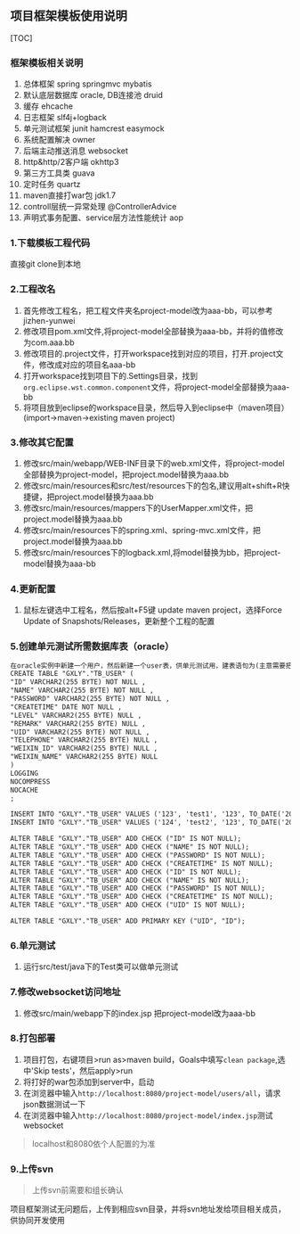 ## 项目框架模板使用说明
[TOC]
### 框架模板相关说明
1. 总体框架 spring springmvc mybatis
2. 默认底层数据库 oracle, DB连接池 druid
3. 缓存 ehcache
4. 日志框架 slf4j+logback
5. 单元测试框架 junit hamcrest easymock
6. 系统配置解决 owner
7. 后端主动推送消息 websocket
8. http&http/2客户端 okhttp3
9. 第三方工具类 guava
10. 定时任务 quartz
11. maven直接打war包 jdk1.7
12. controll层统一异常处理 @ControllerAdvice
13. 声明式事务配置、service层方法性能统计 aop
### 1.下载模板工程代码

直接git clone到本地

### 2.工程改名
1. 首先修改工程名，把工程文件夹名project-model改为aaa-bb，可以参考jizhen-yunwei
2. 修改项目pom.xml文件,将project-model全部替换为aaa-bb，并将<groupId>的值修改为com.aaa.bb
3. 修改项目的.project文件，打开workspace找到对应的项目，打开.project文件，修改成对应的项目名aaa-bb
4. 打开workspace找到项目下的.Settings目录，找到`org.eclipse.wst.common.component`文件，将project-model全部替换为aaa-bb
5. 将项目放到eclipse的workspace目录，然后导入到eclipse中（maven项目）(import->maven->existing maven project)


### 3.修改其它配置

1. 修改src/main/webapp/WEB-INF目录下的web.xml文件，将project-model全部替换为project-model，把project.model替换为aaa.bb
2. 修改src/main/resources和src/test/resources下的包名,建议用alt+shift+R快捷键，把project.model替换为aaa.bb
3. 修改src/main/resources/mappers下的UserMapper.xml文件，把project.model替换为aaa.bb
4. 修改src/main/resources下的spring.xml、spring-mvc.xml文件，把project.model替换为aaa.bb
5. 修改src/main/resources下的logback.xml,将model替换为bb，把project-model替换为aaa-bb

### 4.更新配置

1. 鼠标左键选中工程名，然后按alt+F5键 update maven project，选择Force Update of Snapshots/Releases，更新整个工程的配置

### 5.创建单元测试所需数据库表（oracle）

```xml
在oracle实例中新建一个用户，然后新建一个user表，供单元测试用，建表语句为(主意需要把GXLY全部替换为你的数据库用户名)：
CREATE TABLE "GXLY"."TB_USER" (
"ID" VARCHAR2(255 BYTE) NOT NULL ,
"NAME" VARCHAR2(255 BYTE) NOT NULL ,
"PASSWORD" VARCHAR2(255 BYTE) NOT NULL ,
"CREATETIME" DATE NOT NULL ,
"LEVEL" VARCHAR2(255 BYTE) NULL ,
"REMARK" VARCHAR2(255 BYTE) NULL ,
"UID" VARCHAR2(255 BYTE) NOT NULL ,
"TELEPHONE" VARCHAR2(255 BYTE) NULL ,
"WEIXIN_ID" VARCHAR2(255 BYTE) NULL ,
"WEIXIN_NAME" VARCHAR2(255 BYTE) NULL 
)
LOGGING
NOCOMPRESS
NOCACHE
;

INSERT INTO "GXLY"."TB_USER" VALUES ('123', 'test1', '123', TO_DATE('2017-07-13 18:15:00', 'YYYY-MM-DD HH24:MI:SS'), '1', null, 'leisongwen', null, null, null);
INSERT INTO "GXLY"."TB_USER" VALUES ('124', 'test2', '123', TO_DATE('2017-07-13 18:15:17', 'YYYY-MM-DD HH24:MI:SS'), '2', null, 'loulvlin', null, null, null);

ALTER TABLE "GXLY"."TB_USER" ADD CHECK ("ID" IS NOT NULL);
ALTER TABLE "GXLY"."TB_USER" ADD CHECK ("NAME" IS NOT NULL);
ALTER TABLE "GXLY"."TB_USER" ADD CHECK ("PASSWORD" IS NOT NULL);
ALTER TABLE "GXLY"."TB_USER" ADD CHECK ("CREATETIME" IS NOT NULL);
ALTER TABLE "GXLY"."TB_USER" ADD CHECK ("ID" IS NOT NULL);
ALTER TABLE "GXLY"."TB_USER" ADD CHECK ("NAME" IS NOT NULL);
ALTER TABLE "GXLY"."TB_USER" ADD CHECK ("PASSWORD" IS NOT NULL);
ALTER TABLE "GXLY"."TB_USER" ADD CHECK ("CREATETIME" IS NOT NULL);
ALTER TABLE "GXLY"."TB_USER" ADD CHECK ("UID" IS NOT NULL);

ALTER TABLE "GXLY"."TB_USER" ADD PRIMARY KEY ("UID", "ID");
```

### 6.单元测试

1. 运行src/test/java下的Test类可以做单元测试

### 7.修改websocket访问地址
1. 修改src/main/webapp下的index.jsp  把project-model改为aaa-bb

### 8.打包部署
1. 项目打包，右键项目>run as>maven build，Goals中填写`clean package`,选中'Skip tests'，然后apply>run
2. 将打好的war包添加到server中，启动
3. 在浏览器中输入`http://localhost:8080/project-model/users/all`，请求json数据测试一下
4. 在浏览器中输入`http://localhost:8080/project-model/index.jsp`测试websocket
>localhost和8080依个人配置的为准

### 9.上传svn

>上传svn前需要和组长确认

项目框架测试无问题后，上传到相应svn目录，并将svn地址发给项目相关成员，供协同开发使用
